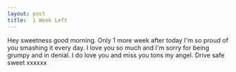 ```yaml
---
layout: post
title:  1 Week Left
---
```

Hey sweetness good morning. Only 1 more week after today I'm so proud of you smashing it every day. I love you so much and I'm sorry for being grumpy and in denial. I do love you and miss you tons my angel. Drive safe sweet xxxxxx
